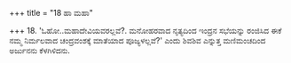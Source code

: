 +++
title = "18 ಹಾ ಮಹಾ"

+++
18. 'ಓಹೋ..ಮಹಾದೇವಿಯವರಲ್ಲವೆ?.  ಮನೋಹರವಾದ ನೃತ್ಯದಿಂದ ಇಂದ್ರನ ಸಭೆಯನ್ನು ರಂಜಿಸಿದ ಈಕೆ ನಮ್ಮ ನಿರ್ಮಲವಾದ ಚಂದ್ರವಂಶಕ್ಕೆ  ಮಾತೆಯಾದ ಪೂಜ್ಯಳಲ್ಲವೆ?' ಎಂದು ಶಿವಶಿವ ಎನ್ನುತ್ತ ಮಣಿಮಂಚದಿಂದ ಅರ್ಜುನನು ಕೆಳಗಿಳಿದನು.